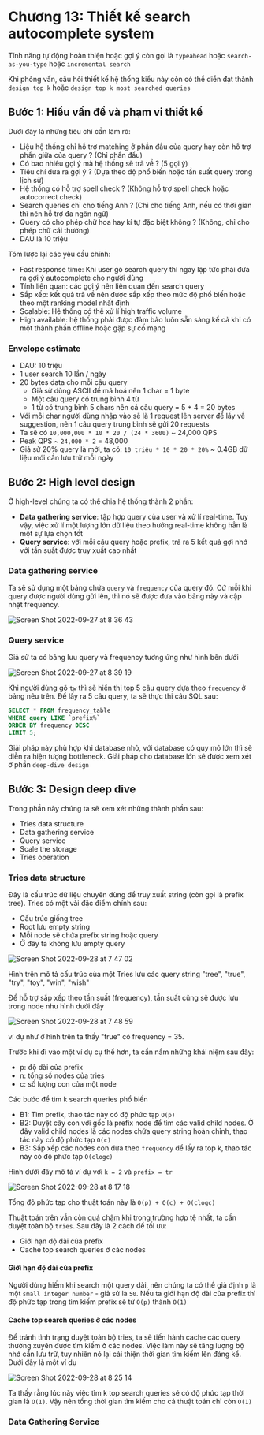 # Chương 13: Thiết kế search autocomplete system

Tính năng tự động hoàn thiện hoặc gợi ý còn gọi là `typeahead` hoặc `search-as-you-type` hoặc `incremental search`

Khi phỏng vấn, câu hỏi thiết kế hệ thống kiểu này còn có thể diễn đạt thành `design top k` hoặc `design top k most searched queries`

## Bước 1: Hiểu vấn đề và phạm vi thiết kế

Dưới đây là những tiêu chí cần làm rõ:

- Liệu hệ thống chỉ hỗ trợ matching ở phần đầu của query hay còn hỗ trợ phần giữa của query ? (Chỉ phần đầu)
- Có bao nhiêu gợi ý mà hệ thống sẽ trả về ? (5 gợi ý)
- Tiêu chí đưa ra gợi ý ? (Dựa theo độ phổ biến hoặc tần suất query trong lịch sử)
- Hệ thống có hỗ trợ spell check ? (Không hỗ trợ spell check hoặc autocorrect check)
- Search queries chỉ cho tiếng Anh ? (Chỉ cho tiếng Anh, nếu có thời gian thì nên hỗ trợ đa ngôn ngữ)
- Query có cho phép chữ hoa hay kí tự đặc biệt không ? (Không, chỉ cho phép chữ cái thường)
- DAU là 10 triệu

Tóm lược lại các yêu cầu chính:

- Fast response time: Khi user gõ search query thì ngay lập tức phải đưa ra gợi ý autocomplete cho người dùng
- Tính liên quan: các gợi ý nên liên quan đến search query
- Sắp xếp: kết quả trả về nên được sắp xếp theo mức độ phổ biến hoặc theo một ranking model nhất định
- Scalable: Hệ thống có thể xử lí high traffic volume
- High available: hệ thống phải được đảm bảo luôn sẵn sàng kể cả khi có một thành phần offline hoặc gặp sự cố mạng

### Envelope estimate

- DAU: 10 triệu
- 1 user search 10 lần / ngày
- 20 bytes data cho mỗi câu query
  - Giả sử dùng ASCII để mã hoá nên 1 char = 1 byte
  - Một câu query có trung bình 4 từ
  - 1 từ có trung bình 5 chars nên cả câu query = 5 * 4 = 20 bytes
- Với mỗi char người dùng nhập vào sẽ là 1 request lên server để lấy về suggestion, nên 1 câu query trung bình sẽ gửi 20 requests
- Ta sẽ có `10,000,000 * 10 * 20 / (24 * 3600)` ~ 24,000 QPS
- Peak QPS ~ `24,000 * 2` = 48,000
- Giả sử 20% query là mới, ta có: `10 triệu * 10 * 20 * 20%` ~ 0.4GB dữ liệu mới cần lưu trữ mỗi ngày

## Bước 2: High level design

Ở high-level chúng ta có thể chia hệ thống thành 2 phần:

- **Data gathering service**: tập hợp query của user và xử lí real-time. Tuy vậy, việc xử lí một lượng lớn dữ liệu theo hướng real-time không hẳn là một sự lựa chọn tốt
- **Query service**: với mỗi câu query hoặc prefix, trả ra 5 kết quả gợi nhớ với tần suất được truy xuất cao nhất

### Data gathering service

Ta sẽ sử dụng một bảng chứa `query` và `frequency` của query đó. Cứ mỗi khi query được người dùng gửi lên, thì nó sẽ được đưa vào bảng này và cập nhật frequency.

![Screen Shot 2022-09-27 at 8 36 43](https://user-images.githubusercontent.com/15076665/192399076-106f71d6-2921-454f-9c89-ba438b558544.png)

### Query service

Giả sử ta có bảng lưu query và frequency tương ứng như hình bên dưới

![Screen Shot 2022-09-27 at 8 39 19](https://user-images.githubusercontent.com/15076665/192399293-bfe25292-d0c9-4036-8514-3b6c2dd8ae5a.png)

Khi người dùng gõ `tw` thì sẽ hiển thị top 5 câu query dựa theo `frequency` ở bảng nêu trên. Để lấy ra 5 câu query, ta sẽ thực thi câu SQL sau:

```SQL
SELECT * FROM frequency_table
WHERE query LIKE `prefix%`
ORDER BY frequency DESC
LIMIT 5;
```

Giải pháp này phù hợp khi database nhỏ, với database có quy mô lớn thì sẽ diễn ra hiện tượng bottleneck. Giải pháp cho database lớn sẽ được xem xét ở phần `deep-dive design`

## Bước 3: Design deep dive

Trong phần này chúng ta sẽ xem xét những thành phần sau:

- Tries data structure
- Data gathering service
- Query service
- Scale the storage
- Tries operation

### Tries data structure

Đây là cấu trúc dữ liệu chuyên dùng để truy xuất string (còn gọi là prefix tree). Tries có một vài đặc điểm chính sau:

- Cấu trúc giống tree
- Root lưu empty string
- Mỗi node sẽ chứa prefix string hoặc query
- Ở đây ta không lưu empty query

![Screen Shot 2022-09-28 at 7 47 02](https://user-images.githubusercontent.com/15076665/192650939-4d385ec0-dd5d-4f26-851f-1fd5cacf8469.png)

Hình trên mô tả cấu trúc của một Tries lưu các query string "tree", "true", "try", "toy", "win", "wish"

Để hỗ trợ sắp xếp theo tần suất (frequency), tần suất cũng sẽ được lưu trong node như hình dưới đây

![Screen Shot 2022-09-28 at 7 48 59](https://user-images.githubusercontent.com/15076665/192651163-881bdbc4-7d71-4769-9e5c-2546fba2e4a2.png)

ví dụ như ở hình trên ta thấy "true" có frequency = 35.

Trước khi đi vào một ví dụ cụ thể hơn, ta cần nắm những khái niệm sau đây:

- p: độ dài của prefix
- n: tổng số nodes của tries
- c: số lượng con của một node

Các bước để tìm k search queries phổ biến

- B1: Tìm prefix, thao tác này có độ phức tạp `O(p)`
- B2: Duyệt cây con với gốc là prefix node để tìm các valid child nodes. Ở đây valid child nodes là các nodes chứa query string hoàn chỉnh, thao tác này có độ phức tạp `O(c)`
- B3: Sắp xếp các nodes con dựa theo `frequency` để lấy ra top k, thao tác này có độ phức tạp `O(clogc)`

Hình dưới đây mô tả ví dụ với `k = 2` và `prefix = tr`

![Screen Shot 2022-09-28 at 8 17 18](https://user-images.githubusercontent.com/15076665/192653972-642bba1e-b1f8-4184-9b10-ac5144daae24.png)

Tổng độ phức tạp cho thuật toán này là `O(p) + O(c) + O(clogc)`

Thuật toán trên vẫn còn quá chậm khi trong trường hợp tệ nhất, ta cần duyệt toàn bộ `tries`. Sau đây là 2 cách để tối ưu:

- Giới hạn độ dài của prefix
- Cache top search queries ở các nodes

#### Giới hạn độ dài của prefix

Người dùng hiếm khi search một query dài, nên chúng ta có thể giả định `p` là một `small integer number` - giả sử là `50`. Nếu ta giới hạn độ dài của prefix thì độ phức tạp trong tìm kiếm prefix sẽ từ `O(p)` thành `O(1)`

#### Cache top search queries ở các nodes

Để tránh tình trạng duyệt toàn bộ tries, ta sẽ tiến hành cache các query thường xuyên được tìm kiếm ở các nodes. Việc làm này sẽ tăng lượng bộ nhớ cần lưu trữ, tuy nhiên nó lại cải thiện thời gian tìm kiếm lên đáng kể. Dưới đây là một ví dụ

![Screen Shot 2022-09-28 at 8 25 14](https://user-images.githubusercontent.com/15076665/192654713-4cf0c2bb-537a-4464-b48f-dc16132c111f.png)

Ta thấy rằng lúc này việc tìm k top search queries sẽ có độ phức tạp thời gian là `O(1)`. Vậy nên tổng thời gian tìm kiếm cho cả thuật toán chỉ còn `O(1)`

### Data Gathering Service
